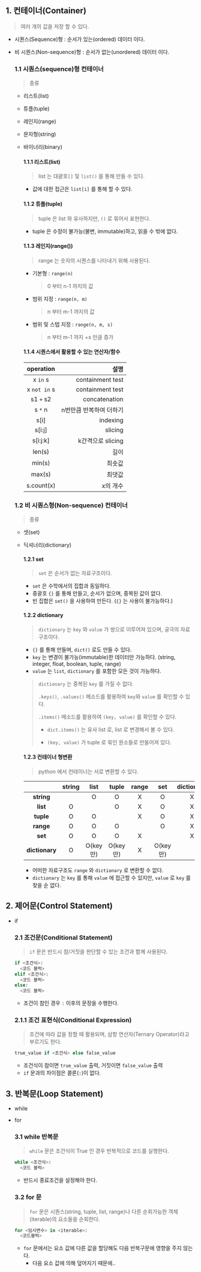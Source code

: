 ## 1. 컨테이너(Container)

> 여러 개의 값을 저장 할 수 있다.

- 시퀀스(Sequence)형 : 순서가 있는(ordered) 데이터 이다.

- 비 시퀀스(Non-sequence)형 : 순서가 없는(unordered) 데이터 이다.

  ### 1.1 시퀀스(sequence)형 컨테이너

  > 종류
  - 리스트(list)

  - 튜플(tuple)

  - 레인지(range)

  - 문자형(string)

  - 바이너리(binary)

    #### 1.1.1 리스트(list)

    > list 는 대괄호`[]` 및 `list()` 를 통해 만들 수 있다.

    - 값에 대한 접근은 `list[i]` 를 통해 할 수 있다.

    #### 1.1.2 튜플(tuple)

    > tuple 은 list 와 유사하지만, `()` 로 묶어서 표현한다.

    - tuple 은 수정이 불가능(불변, immutable)하고, 읽을 수 밖에 없다.

    #### 1.1.3 레인지(range())

    > range 는 숫자의 시퀀스를 나타내기 위해 사용된다.

    - 기본형 : `range(n)`

      > 0 부터 n-1 까지의 값

    - 범위 지정 : `range(n, m)`

      > n 부터 m-1 까지의 값

    - 범위 및 스텝 지정 : `range(n, m, s)`

      > n 부터 m-1 까지 +s 만큼 증가

    #### 1.1.4 시퀀스에서 활용할 수 있는 연산자/함수

    |  operation   |                    설명 |
    | :----------: | ----------------------: |
    |   x `in` s   |        containment test |
    | x `not in` s |        containment test |
    |  s1 `+` s2   |           concatenation |
    |   s `*` n    | n번만큼 반복하여 더하기 |
    |     s[i]     |                indexing |
    |    s[i:j]    |                 slicing |
    |   s[i:j:k]   |       k간격으로 slicing |
    |    len(s)    |                    길이 |
    |    min(s)    |                  최솟값 |
    |    max(s)    |                  최댓값 |
    |  s.count(x)  |                x의 개수 |

  ### 1.2 비 시퀀스형(Non-sequence) 컨테이너

  > 종류

  - 셋(set)

  - 딕셔너리(dictionary)

    #### 1.2.1 set

    > `set` 은 순서가 없는 자료구조이다.

    - `set` 은 수학에서의 집합과 동일하다.
    - 중괄호 `{}` 를 통해 만들고, 순서가 없으며, 중복된 값이 없다.
    - 빈 집합은 `set()` 을 사용하여 만든다. (`{}` 는 사용이 불가능하다.)

    

    #### 1.2.2 dictionary

    > `dictionary` 는 `key` 와 `value` 가 쌍으로 이루어져 있으며, 궁극의 자료구조이다.

    - `{}` 를 통해 만들며, `dict()` 로도 만들 수 있다.
    - `key` 는 변경이 불가능(immutable)한 데이터만 가능하다. (string, integer, float, boolean, tuple, range)
    - `value` 는 `list`, `dictionary` 를 포함한 모든 것이 가능하다.

    > `dictionary` 는 중복된 `key` 를 가질 수 없다.
    >
    > `.keys()`, `.values()` 메소드를 활용하여 `key`와 `value` 를 확인할 수 있다.
    >
    > `.items()` 메소드를 활용하여 `(key, value)` 를 확인할 수 있다.
    >
    > - `dict.items()` 는 유사 list 로, list 로 변경해서 볼 수 있다.
    >
    > - `(key, value)` 가 tuple 로 묶인 원소들로 만들어져 있다.

    

    #### 1.2.3 컨테이너 형변환

    > python 에서 컨테이너는 서로 변환할 수 있다.

    |                | string |   list   |  tuple   | range |   set    | dictionary |
    | :------------: | :----: | :------: | :------: | :---: | :------: | :--------: |
    |   **string**   |        |    O     |    O     |   X   |    O     |     X      |
    |    **list**    |   O    |          |    O     |   X   |    O     |     X      |
    |   **tuple**    |   O    |    O     |          |   X   |    O     |     X      |
    |   **range**    |   O    |    O     |    O     |       |    O     |     X      |
    |    **set**     |   O    |    O     |    O     |   X   |          |     X      |
    | **dictionary** |   O    | O(key만) | O(key만) |   X   | O(key만) |            |

    - 어떠한 자료구조도 `range` 와 `dictionary` 로 변환할 수 없다.
    - `dictionary` 는 `key` 를 통해 `value` 에 접근할 수 있지만, `value` 로 `key` 를 찾을 순 없다.



## 2. 제어문(Control Statement)

- if

  ### 2.1 조건문(Conditional Statement)

  > `if` 문은 반드시 참/거짓을 판단할 수 있는 조건과 함께 사용된다.

  ```python
  if <조건식>:
  	<코드 블럭>
  elif <조건식>:
  	<코드 블럭>
  else:
  	<코드 블럭>
  ```

  - 조건이 참인 경우 `:` 이후의 문장을 수행한다.

  
  
  ### 2.1.1 조건 표현식(Conditional Expression)
  
  > 조건에 따라 값을 정할 때 활용되며, 삼항 연산자(Ternary Operator)라고 부르기도 한다.
  
  ```python
  true_value if <조건식> else false_value
  ```
  
  - 조건식이 참이면 `true_value` 출력, 거짓이면 `false_value` 출력
  - `if` 문과의 차이점은 콜론(`:`)이 없다.
  
  

## 3. 반복문(Loop Statement)

- while

- for

  ### 3.1 while 반복문

  > `while` 문은 조건식이 True 인 경우 반복적으로 코드를 실행한다.

  ```python
  while <조건식>:
  	<코드 블럭>
  ```

  - 반드시 종료조건을 설정해야 한다.

  

  ### 3.2 for 문

  > `for` 문은 시퀀스(string, tuple, list, range)나 다른 순회가능한 객체(iterable)의 요소들을 순회한다.

  ```python
  for <임시변수> in <iterable>:
  	<코드블럭>
  ```

  - `for` 문에서는 요소 값에 다른 값을 할당해도 다음 반복구문에 영향을 주지 않는다.
    - 다음 요소 값에 의해 덮어지기 때문에..